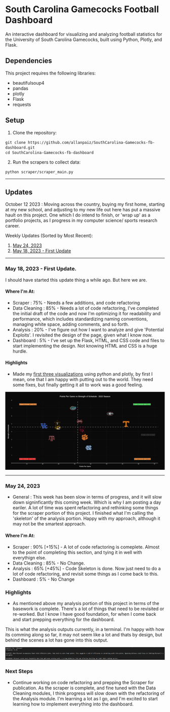 # South Carolina Gamecocks Football Dashboard

An interactive dashboard for visualizing and analyzing football statistics for the University of South Carolina Gamecocks, built using Python, Plotly, and Flask.

## Dependencies

This project requires the following libraries:

- beautifulsoup4
- pandas
- plotly
- Flask
- requests

## Setup

1. Clone the repository:

```
git clone https://github.com/allanpaiz/SouthCarolina-Gamecocks-fb-dashboard.git
cd SouthCarolina-Gamecocks-fb-dashboard
```

2. Run the scrapers to collect data:

```
python scraper/scraper_main.py
```

***

## Updates

October 12 2023 : Moving across the country, buying my first home, starting at my new school, and adjusting to my new life out here has put a massive hault on this project. One which I do intend to finish, or 'wrap up' as a portfolio projects, as I progress in my computer science/ sports research career.

Weekly Updates (Sorted by Most Recent):
1. [May 24, 2023](https://github.com/allanpaiz/SouthCarolina-Gamecocks-fb-dashboard#may-24-2023)
2. [May 18, 2023 - First Update](https://github.com/allanpaiz/SouthCarolina-Gamecocks-fb-dashboard#may-18-2023---first-update)

***

### May 18, 2023 - First Update.
I should have started this update thing a while ago. But here we are. 

#### Where I'm At:
- Scraper : 75% - Needs a few additions, and code refactoring  
- Data Cleaning : 85% - Needs a lot of code refactoring, I've completed the initial draft of the code and now I'm optimizing it for readability and performance, which includes standardizing naming conventions, managing white space, adding comments, and so forth.
- Analysis : 20% - I've figure out how I want to analyze and give 'Potential Exploits'. I revisited the design of the page, given what I know now. 
- Dashboard : 5% - I've set up the Flask, HTML, and CSS code and files to start implementing the design. Not knowing HTML and CSS is a huge hurdle. 

#### Highlights
- Made my [first three visualizations](https://github.com/allanpaiz/SouthCarolina-Gamecocks-fb-dashboard/tree/main/vis/FirstDraft) using python and plotly, by first I mean, one that I am happy with putting out to the world. They need some fixes, but finally getting it all to work was a good feeling.

![ppg_sos](https://github.com/allanpaiz/SouthCarolina-Gamecocks-fb-dashboard/blob/main/vis/FirstDraft/ppg_sos.png)

***

### May 24, 2023
- General : This week has been slow in terms of progress, and it will slow down signinficantly this coming week. Which is why I am posting a day eariler. A lot of time was spent refactoring and rethinking some things for the scraper portion of this project. I finished what I'm calling the 'skeleton' of the analysis portion. Happy with my approach, although it may not be the smartest approach. 

#### Where I'm At:
- Scraper : 90% [+15%] - A lot of code refactoring is comeplete. Almost to the point of completing this section, and tying it in well with everythign else.  
- Data Cleaning : 85% - No Change.
- Analysis : 65% [+45%] - Code Skeleton is done. Now just need to do a lot of code refactoring, and revisit some things as I come back to this.
- Dashboard : 5% - No Change

### Highlights
- As mentioned above my analysis portion of this project in terms of the basework is complete. There's a lot of things that need to be revisited or re-worked. But I know I have good foundation, for when I come back and start prepping everything for the dashboard. 

This is what the analysis outputs currently, in a terminal. I'm happy with how its comming along so far, it may not seem like a lot and thats by design, but behind the scenes a lot has gone into this output. 

![analysis_draft](https://github.com/allanpaiz/SouthCarolina-Gamecocks-fb-dashboard/blob/main/vis/FirstDraft/analysis_draft.png)

### Next Steps
- Continue working on code refactoring and prepping the Scraper for publication. As the scraper is complete, and fine tuned with the Data Cleaning modules, I think progress will slow down with the refactoring of the Analysis module. I'm learning a lot as I go, and I'm excited to start learning how to implement everything into the dashboard. 
